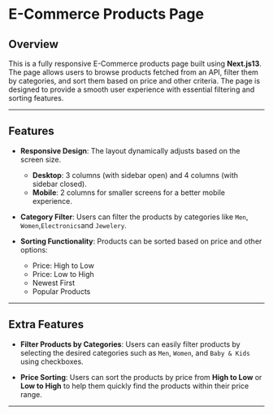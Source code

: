 # E-Commerce Products Page

## Overview

This is a fully responsive E-Commerce products page built using **Next.js13**. The page allows users to browse products fetched from an API, filter them by categories, and sort them based on price and other criteria. The page is designed to provide a smooth user experience with essential filtering and sorting features.

---

## Features

- **Responsive Design**: The layout dynamically adjusts based on the screen size.
  - **Desktop**: 3 columns (with sidebar open) and 4 columns (with sidebar closed).
  - **Mobile**: 2 columns for smaller screens for a better mobile experience.

- **Category Filter**: Users can filter the products by categories like `Men`, `Women`,`Electronics`and `Jewelery`.

- **Sorting Functionality**: Products can be sorted based on price and other options:
  - Price: High to Low
  - Price: Low to High
  - Newest First
  - Popular Products

---

## Extra Features

- **Filter Products by Categories**: Users can easily filter products by selecting the desired categories such as `Men`, `Women`, and `Baby & Kids` using checkboxes.

- **Price Sorting**: Users can sort the products by price from **High to Low** or **Low to High** to help them quickly find the products within their price range.

---
